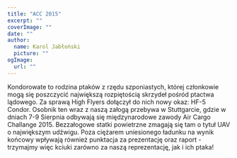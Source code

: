 ```yaml
---
title: "ACC 2015"
excerpt: ""
coverImage: ""
date: ""
author:
  name: Karol Jabłoński
  picture: ""
ogImage:
  url: ""
---
```


Kondorowate to rodzina ptaków z rzędu szponiastych, której członkowie mogą się poszczycić największą rozpiętością skrzydeł pośród ptactwa lądowego. Za sprawą High Flyers dołączył do nich nowy okaz: HF-5 Condor. Osobnik ten wraz z naszą załogą przebywa w Stuttgarcie, gdzie w dniach 7-9 Sierpnia odbywają się międzynarodowe zawody Air Cargo Challange 2015. Bezzałogowe statki powietrzne zmagają się tam o tytuł UAV o największym udźwigu. Poza ciężarem uniesionego ładunku na wynik końcowy wpływają również punktacja za prezentację oraz raport - trzymajmy więc kciuki zarówno za naszą reprezentację, jak i ich ptaka!